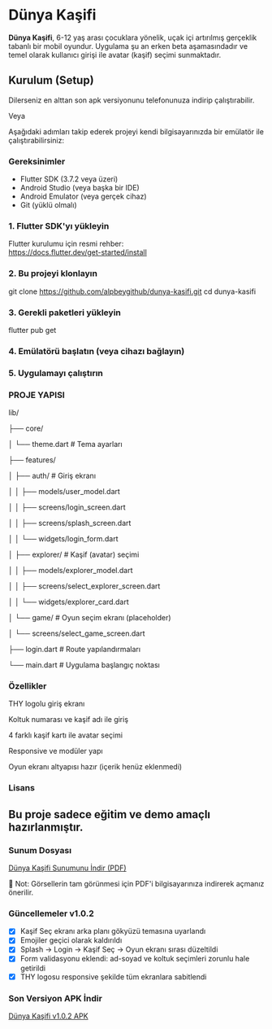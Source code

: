 # Dünya Kaşifi

**Dünya Kaşifi**, 6-12 yaş arası çocuklara yönelik, uçak içi artırılmış gerçeklik tabanlı bir mobil oyundur. Uygulama şu an erken beta aşamasındadır ve temel olarak kullanıcı girişi ile avatar (kaşif) seçimi sunmaktadır.

## Kurulum (Setup)

Dilerseniz en alttan son apk versiyonunu telefonunuza indirip çalıştırabilir.

Veya

Aşağıdaki adımları takip ederek projeyi kendi bilgisayarınızda bir emülatör ile çalıştırabilirsiniz:

### Gereksinimler

- Flutter SDK (3.7.2 veya üzeri)
- Android Studio (veya başka bir IDE)
- Android Emulator (veya gerçek cihaz)
- Git (yüklü olmalı)

### 1. Flutter SDK'yı yükleyin

Flutter kurulumu için resmi rehber:  
https://docs.flutter.dev/get-started/install

### 2. Bu projeyi klonlayın


git clone https://github.com/alpbeygithub/dunya-kasifi.git
cd dunya-kasifi

### 3. Gerekli paketleri yükleyin
flutter pub get

### 4. Emülatörü başlatın (veya cihazı bağlayın)

### 5. Uygulamayı çalıştırın

### PROJE YAPISI
lib/

├── core/

│   └── theme.dart                      # Tema ayarları

├── features/

│   ├── auth/                           # Giriş ekranı

│   │   ├── models/user_model.dart

│   │   ├── screens/login_screen.dart

│   │   ├── screens/splash_screen.dart

│   │   └── widgets/login_form.dart

│   ├── explorer/                       # Kaşif (avatar) seçimi

│   │   ├── models/explorer_model.dart

│   │   ├── screens/select_explorer_screen.dart

│   │   └── widgets/explorer_card.dart

│   └── game/                           # Oyun seçim ekranı (placeholder)

│       └── screens/select_game_screen.dart

├── login.dart                          # Route yapılandırmaları

└── main.dart                           # Uygulama başlangıç noktası

### Özellikler
THY logolu giriş ekranı

Koltuk numarası ve kaşif adı ile giriş

4 farklı kaşif kartı ile avatar seçimi

Responsive ve modüler yapı

Oyun ekranı altyapısı hazır (içerik henüz eklenmedi)

### Lisans
Bu proje sadece eğitim ve demo amaçlı hazırlanmıştır.
---
### Sunum Dosyası

[Dünya Kaşifi Sunumunu İndir (PDF)](https://github.com/alpbeygithub/dunya-kasifi/raw/main/D%C3%BCnya%20Ka%C5%9Fifi_compressed.pdf)

📌 Not: Görsellerin tam görünmesi için PDF'i bilgisayarınıza indirerek açmanız önerilir.




### Güncellemeler v1.0.2 

- [x] Kaşif Seç ekranı arka planı gökyüzü temasına uyarlandı
- [x] Emojiler geçici olarak kaldırıldı
- [x] Splash → Login → Kaşif Seç → Oyun ekranı sırası düzeltildi
- [x] Form validasyonu eklendi: ad-soyad ve koltuk seçimleri zorunlu hale getirildi
- [x] THY logosu responsive şekilde tüm ekranlara sabitlendi

### Son Versiyon APK İndir

[Dünya Kaşifi v1.0.2 APK](https://github.com/alpbeygithub/dunya-kasifi/releases/latest/download/app-release.apk)


